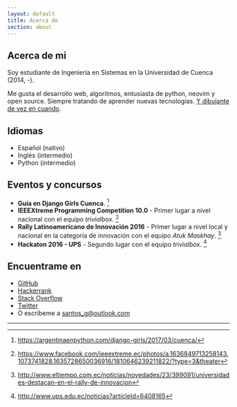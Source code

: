 ```yaml
---
layout: default
title: Acerca de
section: about
---
```

 
## Acerca de mi

Soy estudiante de Ingeniería en Sistemas en la Universidad de Cuenca (2014, -).

Me gusta el desarrollo web, algoritmos, entusiasta de python, neovim y open source. Siempre
tratando de aprender nuevas tecnologías. [Y dibujante de vez en cuando](http://stsewd.deviantart.com/gallery/).

## Idiomas

- Español (nativo)
- Inglés (intermedio)
- Python (intermedio)

## Eventos y concursos

- **Guía en Django Girls Cuenca**. [^1]
- **IEEEXtreme Programming Competition 10.0** - Primer lugar a nivel nacional con el equipo _trivialbox_. [^2]
- **Rally Latinoamericano de Innovación 2016** - Primer lugar a nivel local y nacional en la categoría de innovación con el equipo _Atuk Maskhay_. [^3]
- **Hackaton 2016 - UPS** - Segundo lugar con el equipo _trivialbox_. [^4]

[^1]: <https://argentinaenpython.com/django-girls/2017/03/cuenca/>
[^2]: <https://www.facebook.com/ieeextreme.ec/photos/a.1636849713258143.1073741828.1635728650036916/1810646239211822/?type=3&theater>
[^3]: <http://www.eltiempo.com.ec/noticias/novedades/23/399091/universidades-destacan-en-el-rally-de-innovacion>
[^4]: <http://www.ups.edu.ec/noticias?articleId=6408165>

## Encuentrame en

- [GitHub](http://github.com/stsewd)
- [Hackerrank](https://www.hackerrank.com/stsewd)
- [Stack Overflow](http://stackoverflow.com/users/5689214/)
- [Twitter](http://twitter.com/stsewd)
- O escríbeme a <santos_g@outlook.com>

---
